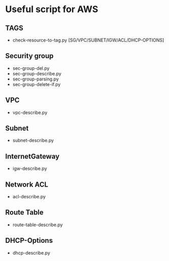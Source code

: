 # Useful script for AWS #

## TAGS ##
* check-resource-to-tag.py [SG/VPC/SUBNET/IGW/ACL/DHCP-OPTIONS]

## Security group ##
* sec-group-del.py
* sec-group-describe.py
* sec-group-parsing.py
* sec-group-delete-if.py

## VPC ##
* vpc-describe.py

## Subnet ##
* subnet-describe.py

## InternetGateway ##
* igw-describe.py

## Network ACL ##
* acl-describe.py

## Route Table ##
* route-table-describe.py

## DHCP-Options ##
* dhcp-describe.py
